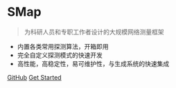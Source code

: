   

# SMap

> 为科研人员和专职工作者设计的大规模网络测量框架

- 内置各类常用探测算法，开箱即用
- 完全自定义探测模式的快速开发
- 高性能，高稳定性，易可维护性，与生成系统的快速集成

[GitHub](https://github.com/AddrMiner/smap) [Get Started](#s)